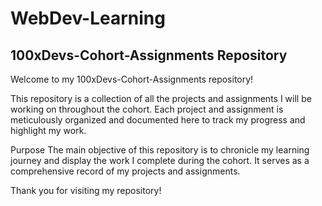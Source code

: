 # WebDev-Learning

## 100xDevs-Cohort-Assignments Repository


Welcome to my 100xDevs-Cohort-Assignments repository!

This repository is a collection of all the projects and assignments I will be working on throughout the cohort. Each project and assignment is meticulously organized and documented here to track my progress and highlight my work.


Purpose
The main objective of this repository is to chronicle my learning journey and display the work I complete during the cohort. It serves as a comprehensive record of my projects and assignments.



Thank you for visiting my repository!
